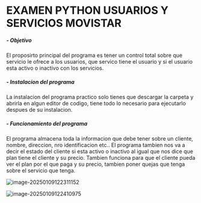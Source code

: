 # EXAMEN PYTHON USUARIOS Y SERVICIOS MOVISTAR 

##### - Objetivo

El proposirto principal del programa es tener un control total sobre que servicio le ofrece a los usuarios, que servico tiene el usuario y si el usuario esta activo o inactivo con los servicios. 



##### - Instalacion del programa 

La instalacion del programa practico solo tienes que descargar la carpeta y abrirla en algun editor de codigo, tiene todo lo necesario para ejecutarlo despues de su instalacion.



##### - Funcionamiento del programa

El programa almacena toda la informacion que debe tener sobre un cliente, nombre, direccion, nro identificacion etc.. El programa tambien nos va a decir el estado del cliente si esta activo o inactivo al igual que nos dice que plan tiene el cliente y su precio. Tambien funciona para que el cliente pueda ver el plan por el que paga y su precio, tambien poner quejas que tenga sobre el servicio que tenga.



![image-20250109122311152](/home/camper/.config/Typora/typora-user-images/image-20250109122311152.png)

![image-20250109122410975](/home/camper/.config/Typora/typora-user-images/image-20250109122410975.png)



